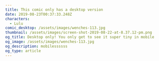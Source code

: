 ```yaml
---
title: This comic only has a desktop version
date: 2019-08-23T00:37:33.248Z
characters:
  - Lulu
comic_desktop: /assets/images/wenches-113.jpg
thumbnail: /assets/images/screen-shot-2019-08-22-at-8.37.12-pm.png
og_title: Desktop only! You only get to see it super tiny in mobile
og_image: /assets/images/wenches-113.jpg
og_description: mobilessssss
og_type: article
---
```



